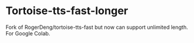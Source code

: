 # Tortoise-tts-fast-longer
Fork of RogerDeng/tortoise-tts-fast but now can support unlimited length. For Google Colab.
